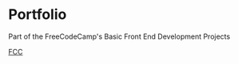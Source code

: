 # Portfolio

Part of the FreeCodeCamp's Basic Front End Development Projects

[FCC](https://www.freecodecamp.org/challenges/build-a-personal-portfolio-webpage)
